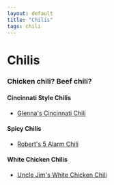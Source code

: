 ```yaml
---
layout: default
title: "Chilis"
tags: chili
---
```

# Chilis

### Chicken chili?  Beef chili?

#### Cincinnati Style Chilis
* [Glenna's Cincinnati Chili]({{site.github.url}}/Chilis/GlennasCincinnatiChili/index.html)

#### Spicy Chilis
* [Robert's 5 Alarm Chili]({{site.github.url}}/Chilis/RobertsFiveAlarmChili/index.html)

#### White Chicken Chilis
* [Uncle Jim's White Chicken Chili]({{site.github.url}}/Chilis/UncleJimsWhiteChickenChili/index.html)
